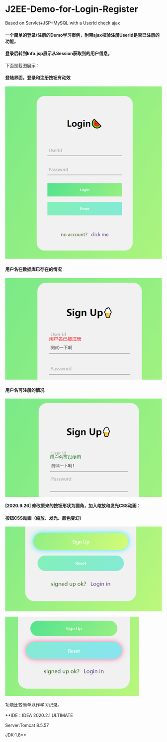 # J2EE-Demo-for-Login-Register
Based on Servlet+JSP+MySQL with a UserId check ajax
#### 一个简单的登录/注册的Demo学习案例，附带ajax校验注册UserId是否已注册的功能。
#### 登录后转到Info.jsp展示从Session获取到的用户信息。
下面是截图展示：

#### 登陆界面，登录和注册按钮有动效

![登录界面](3.png)

#### 用户名在数据库已存在的情况

![已注册截图](1.png)

#### 用户名可注册的情况

![可注册截图](2.png)


**[2020.9.26] 修改原来的按钮形状为圆角，加入缩放和发光CSS动画：**

#### 按钮CSS动画（缩放、发光、颜色变幻）
![登录按钮](4.png)

![重置按钮](5.png)

功能比较简单以作学习记录。

**IDE：IDEA 2020.2.1 ULTIMATE

Server:Tomcat 8.5.57

JDK:1.8**
